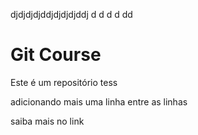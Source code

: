 djdjdjdjddjdjdjdjddj
d
d
d
d
dd
# Git Course
Este é um repositório tess



adicionando mais uma linha entre as linhas


saiba mais no link
